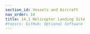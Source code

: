```yaml
---
section_id: Vessels and Aircraft
nav_order: 14
title: 14.1 Helicopter Landing Site
#topics: GitHub; Optional Software
---
```

